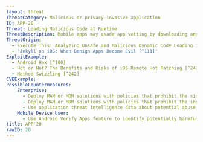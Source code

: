 ```yaml
---
layout: threat
ThreatCategory: Malicious or privacy-invasive application
ID: APP-20
Threat: Loading Malicious Code at Runtime
ThreatDescription: Mobile apps may evade app vetting by downloading and executing malicious app code after installation. On Android, external code can be loaded using the OS-provided API. On iOS, the ability to modify app code is a consequence of the Objective C runtime environment that apps execute within, which permits method definitions to be modified at runtime. As the malicious code would not be present when the app was submitted for review, it may evade detection as a malicious application.
ThreatOrigin:
  - Execute This! Analyzing Unsafe and Malicious Dynamic Code Loading in Android Applications [^240]
  - 'Jekyll on iOS: When Benign Apps Become Evil [^111]'
ExploitExample:
  - Android Hax [^100]
  - Hot or Not? The Benefits and Risks of iOS Remote Hot Patching [^241]
  - Method Swizzling [^242]
CVEExample:
PossibleCountermeasures:
    Enterprise:
      - Deploy MAM or MDM solutions with policies that prohibit the side-loading of apps, which may bypass security checks on the app.
      - Deploy MAM or MDM solutions with policies that prohibit the installation of apps from 3rd party (unofficial) app stores.
      - Use application threat intelligence data about potential abuse of dynamic code execution associated with apps installed on COPE or BYOD devices
    Mobile Device User:
      - Use Android Verify Apps feature to identify potentially harmful apps.
title: APP-20
rawID: 20
---
```

